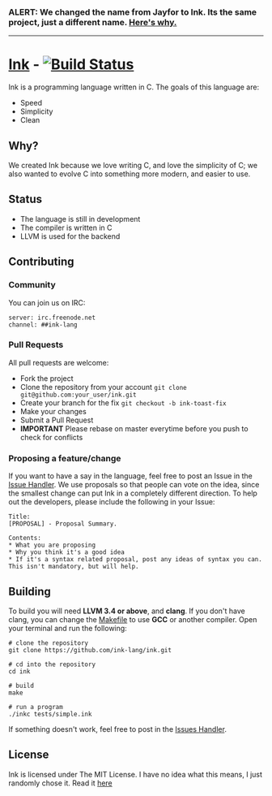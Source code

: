 ### ALERT: **We changed the name from Jayfor to Ink. Its the same project, just a different name. [Here's why.](https://github.com/ink-lang/ink/issues/68)**

----

# <a href="http://ink-lang.github.io">Ink</a> - [![Build Status](https://travis-ci.org/ink-lang/ink.svg?branch=master)](https://travis-ci.org/ink-lang/ink)
Ink is a programming language written in C. The goals of this language are:

* Speed
* Simplicity
* Clean

## Why?
We created Ink because we love writing C, and love the simplicity of C; we also wanted to evolve C
into something more modern, and easier to use.

## Status
* The language is still in development
* The compiler is written in C
* LLVM is used for the backend

## Contributing
### Community
You can join us on IRC:

    server: irc.freenode.net
    channel: ##ink-lang

### Pull Requests
All pull requests are welcome:

* Fork the project
* Clone the repository from your account `git clone git@github.com:your_user/ink.git`
* Create your branch for the fix `git checkout -b ink-toast-fix`
* Make your changes
* Submit a Pull Request
* **IMPORTANT** Please rebase on master everytime before you push to check for conflicts

### Proposing a feature/change
If you want to have a say in the language, feel free to post an Issue in the [Issue Handler](https://github.com/ink-lang/ink/issues). We
use proposals so that people can vote on the idea, since the smallest change can put Ink in a completely
different direction. To help out the developers, please include the following in your Issue:

    Title:
    [PROPOSAL] - Proposal Summary.

    Contents:
    * What you are proposing
    * Why you think it's a good idea
    * If it's a syntax related proposal, post any ideas of syntax you can. This isn't mandatory, but will help.

## Building
To build you will need **LLVM 3.4 or above**, and **clang**. If you don't have clang,
you can change the [Makefile](Makefile) to use **GCC** or another compiler. Open your
terminal and run the following:

    # clone the repository
    git clone https://github.com/ink-lang/ink.git
    
    # cd into the repository
    cd ink

    # build
    make

    # run a program
    ./inkc tests/simple.ink

If something doesn't work, feel free to post in the [Issues Handler](https://github.com/ink-lang/ink/issues).

## License
Ink is licensed under The MIT License. I have no idea
what this means, I just randomly chose it. Read it [here](misc/LICENSE.md)
